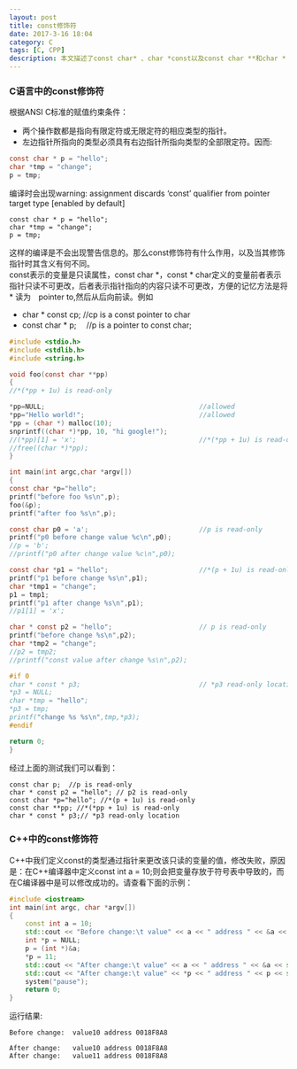 ```yaml
---
layout: post
title: const修饰符
date: 2017-3-16 18:04
category: C
tags: [C, CPP]
description: 本文描述了const char* 、char *const以及const char **和char * const *的区别。并通过示例展示了在C++中const变量无法通过地址进行修改并解释了原因。
---
```


### C语言中的const修饰符

根据ANSI C标准的赋值约束条件：
- 两个操作数都是指向有限定符或无限定符的相应类型的指针。
- 左边指针所指向的类型必须具有右边指针所指向类型的全部限定符。因而:
``` c
const char * p = "hello";
char *tmp = "change";
p = tmp;
```
编译时会出现warning: assignment discards ‘const’ qualifier from pointer target type [enabled by default]
```
const char * p = "hello";
char *tmp = "change";
p = tmp;
```
这样的编译是不会出现警告信息的。那么const修饰符有什么作用，以及当其修饰指针时其含义有何不同。<br/>
const表示的变量是只读属性，const char \*，const \* char定义的变量前者表示指针只读不可更改，后者表示指针指向的内容只读不可更改，方便的记忆方法是将 * 读为　pointer to,然后从后向前读。例如

- char * const cp; //cp is a const pointer to char
- const char * p; 　//p is a pointer to const char;
```c
#include <stdio.h>
#include <stdlib.h>
#include <string.h>

void foo(const char **pp)
{
//*(*pp + 1u) is read-only

*pp=NULL;                                       //allowed
*pp="Hello world!";                             //allowed
*pp = (char *) malloc(10);
snprintf((char *)*pp, 10, "hi google!");
//(*pp)[1] = 'x';                               //*(*pp + 1u) is read-only
//free((char *)*pp);
}   

int main(int argc,char *argv[])
{   
const char *p="hello";
printf("before foo %s\n",p);
foo(&p);
printf("after foo %s\n",p);

const char p0 = 'a';                            //p is read-only
printf("p0 before change value %c\n",p0);
//p = 'b';
//printf("p0 after change value %c\n",p0);

const char *p1 = "hello";                       //*(p + 1u) is read-only
printf("p1 before change %s\n",p1);
char *tmp1 = "change";
p1 = tmp1;
printf("p1 after change %s\n",p1);
//p1[1] = 'x';

char * const p2 = "hello";                      // p is read-only
printf("before change %s\n",p2);
char *tmp2 = "change";
//p2 = tmp2;
//printf("const value after change %s\n",p2);

#if 0
char * const * p3;                              // *p3 read-only location
*p3 = NULL;
char *tmp = "hello";
*p3 = tmp;
printf("change %s %s\n",tmp,*p3);
#endif

return 0;
}   

```
经过上面的测试我们可以看到：
```
const char p;  //p is read-only
char * const p2 = "hello"; // p2 is read-only
const char *p="hello"; //*(p + 1u) is read-only
const char **pp; //*(*pp + 1u) is read-only
char * const * p3;// *p3 read-only location
```

### C++中的const修饰符

C++中我们定义const的类型通过指针来更改该只读的变量的值，修改失败，原因是：在C++编译器中定义const int a = 10;则会把变量存放于符号表中导致的，而在C编译器中是可以修改成功的。请查看下面的示例：
```C++
#include <iostream>
int main(int argc, char *argv[])
{
	const int a = 10;
	std::cout << "Before change:\t value" << a << " address " << &a << std::endl << std::endl;
	int *p = NULL;
	p = (int *)&a;
	*p = 11;
	std::cout << "After change:\t value" << a << " address " << &a << std::endl;
	std::cout << "After change:\t value" << *p << " address " << p << std::endl;
	system("pause");
	return 0;
}
```
运行结果:
```
Before change:  value10 address 0018F8A8

After change:   value10 address 0018F8A8
After change:   value11 address 0018F8A8
```
